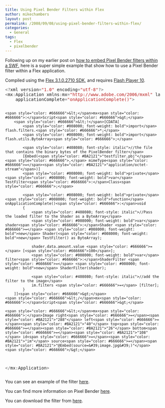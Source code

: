 ```yaml
---
title: Using Pixel Bender Filters within Flex
author: mikechambers
layout: post
permalink: /2008/09/08/using-pixel-bender-filters-within-flex/
categories:
  - General
tags:
  - Flex
  - pixelbender
---
```



Following up on my earlier post on [how to embed Pixel Bender filters within a SWF][1], here is a super simple example that show how to use a Pixel Bender filter within a Flex application.

Compiled using the [Flex 3.1.0.2710 SDK][2], and requires [Flash Player 10][3].  
<!--more-->

<div class="highlight">
  <pre><span style="color: #666666">&lt;?</span>xml version<span style="color: #666666">=</span><span style="color: #BA2121">"1.0"</span> encoding<span style="color: #666666">=</span><span style="color: #BA2121">"utf-8"</span><span style="color: #666666">?&gt;</span>
<span style="color: #666666">&lt;</span>mx<span style="color: #666666">:</span>Application xmlns<span style="color: #666666">:</span>mx<span style="color: #666666">=</span><span style="color: #BA2121">"http://www.adobe.com/2006/mxml"</span> layout<span style="color: #666666">=</span><span style="color: #BA2121">"absolute"</span>
	applicationComplete<span style="color: #666666">=</span><span style="color: #BA2121">"onApplicationComplete()"</span><span style="color: #666666">&gt;</span>
	
	<span style="color: #666666">&lt;</span>mx<span style="color: #666666">:</span>Script<span style="color: #666666">&gt;</span>
		<span style="color: #666666">&lt;!</span>[CDATA[
			<span style="color: #008000; font-weight: bold">import</span> flash.filters.<span style="color: #666666">*;</span>
			<span style="color: #008000; font-weight: bold">import</span> flash.utils.ByteArray<span style="color: #666666">;</span>		
		
			<span style="color: #408080; font-style: italic">//the file that contains the binary bytes of the PixelBender filter</span>
			[Embed(<span style="color: #BA2121">"testfilter.pbj"</span><span style="color: #666666">,</span> mimeType<span style="color: #666666">=</span><span style="color: #BA2121">"application/octet-stream"</span>)]
			<span style="color: #008000; font-weight: bold">private</span> <span style="color: #008000; font-weight: bold">var</span> TestFilter<span style="color: #666666">:</span>Class<span style="color: #666666">;</span>		
			
			<span style="color: #008000; font-weight: bold">private</span> <span style="color: #008000; font-weight: bold">function</span> onApplicationComplete()<span style="color: #666666">:</span>void
			{
				<span style="color: #408080; font-style: italic">//Pass the loaded filter to the Shader as a ByteArray</span>
				<span style="color: #008000; font-weight: bold">var</span> shader<span style="color: #666666">:</span>Shader <span style="color: #666666">=</span> <span style="color: #008000; font-weight: bold">new</span> Shader(<span style="color: #008000; font-weight: bold">new</span> TestFilter() as ByteArray);
			
				shader.data.amount.value <span style="color: #666666">=</span> [<span style="color: #666666">100</span>];
				<span style="color: #008000; font-weight: bold">var</span> filter<span style="color: #666666">:</span>ShaderFilter <span style="color: #666666">=</span> <span style="color: #008000; font-weight: bold">new</span> ShaderFilter(shader);
			
				<span style="color: #408080; font-style: italic">//add the filter to the image</span>
				im.filters <span style="color: #666666">=</span> [filter];
			}
		]]<span style="color: #666666">&gt;</span>
	<span style="color: #666666">&lt;/</span>mx<span style="color: #666666">:</span>Script<span style="color: #666666">&gt;</span>
	
	<span style="color: #666666">&lt;</span>mx<span style="color: #666666">:</span>Image right<span style="color: #666666">=</span><span style="color: #BA2121">"288"</span> left<span style="color: #666666">=</span><span style="color: #BA2121">"40"</span> top<span style="color: #666666">=</span><span style="color: #BA2121">"26"</span> bottom<span style="color: #666666">=</span><span style="color: #BA2121">"108"</span> id<span style="color: #666666">=</span><span style="color: #BA2121">"im"</span> source<span style="color: #666666">=</span><span style="color: #BA2121">"@Embed(source=&#39;image.jpg&#39;)"</span><span style="color: #666666">/&gt;</span>
<span style="color: #666666">&lt;/</span>mx<span style="color: #666666">:</span>Application<span style="color: #666666">&gt;</span>
</pre>
</div>

You can see an example of the filter [here][4].

You can find more information on Pixel Bender [here][5]. 

You can download the filter from [here][6].

 [1]: http://www.mikechambers.com/blog/2008/09/08/embedding-pixel-bender-filters-within-a-swf/
 [2]: http://opensource.adobe.com/wiki/display/flexsdk/Download+Flex+3
 [3]: http://labs/technologies/flashplayer10/
 [4]: http://flickr.com/photos/mikechambers/2840691963/
 [5]: www.adobe.com/go/pixelbender
 [6]: http://www.gotoandlearn.com/player.php?id=84
